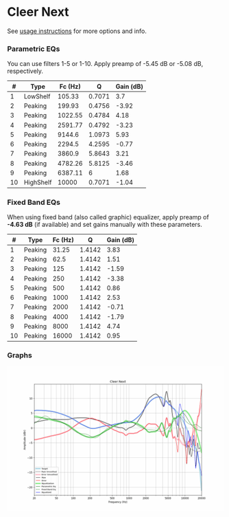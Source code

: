 # Cleer Next
See [usage instructions](https://github.com/jaakkopasanen/AutoEq#usage) for more options and info.

### Parametric EQs
You can use filters 1-5 or 1-10. Apply preamp of -5.45 dB or -5.08 dB, respectively.

|   # | Type      |   Fc (Hz) |      Q |   Gain (dB) |
|-----|-----------|-----------|--------|-------------|
|   1 | LowShelf  |    105.33 | 0.7071 |        3.7  |
|   2 | Peaking   |    199.93 | 0.4756 |       -3.92 |
|   3 | Peaking   |   1022.55 | 0.4784 |        4.18 |
|   4 | Peaking   |   2591.77 | 0.4792 |       -3.23 |
|   5 | Peaking   |   9144.6  | 1.0973 |        5.93 |
|   6 | Peaking   |   2294.5  | 4.2595 |       -0.77 |
|   7 | Peaking   |   3860.9  | 5.8643 |        3.21 |
|   8 | Peaking   |   4782.26 | 5.8125 |       -3.46 |
|   9 | Peaking   |   6387.11 | 6      |        1.68 |
|  10 | HighShelf |  10000    | 0.7071 |       -1.04 |

### Fixed Band EQs
When using fixed band (also called graphic) equalizer, apply preamp of **-4.63 dB** (if available) and set gains manually with these parameters.

|   # | Type    |   Fc (Hz) |      Q |   Gain (dB) |
|-----|---------|-----------|--------|-------------|
|   1 | Peaking |     31.25 | 1.4142 |        3.83 |
|   2 | Peaking |     62.5  | 1.4142 |        1.51 |
|   3 | Peaking |    125    | 1.4142 |       -1.59 |
|   4 | Peaking |    250    | 1.4142 |       -3.38 |
|   5 | Peaking |    500    | 1.4142 |        0.86 |
|   6 | Peaking |   1000    | 1.4142 |        2.53 |
|   7 | Peaking |   2000    | 1.4142 |       -0.71 |
|   8 | Peaking |   4000    | 1.4142 |       -1.79 |
|   9 | Peaking |   8000    | 1.4142 |        4.74 |
|  10 | Peaking |  16000    | 1.4142 |        0.95 |

### Graphs
![](./Cleer%20Next.png)
